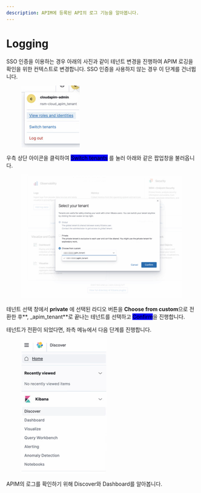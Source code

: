 ```yaml
---
description: APIM에 등록된 API의 로그 기능을 알아봅니다.
---
```


# Logging

SSO 인증을 이용하는 경우 아래의 사진과 같이 테넌트 변경을 진행하여 APIM 로깅을 확인을 위한 컨텍스트로 변경합니다. SSO 인증을 사용하지 않는 경우 이 단계를 건너뜁니다.

<figure><img src="../../.gitbook/assets/image (16).png" alt=""><figcaption></figcaption></figure>

우측 상단 아이콘을 클릭하여 <mark style="background-color:blue;">Switch tenants</mark> 를 눌러 아래와 같은 팝업창을 불러옵니다.

<figure><img src="../../.gitbook/assets/image (14).png" alt=""><figcaption></figcaption></figure>

테넌트 선택 창에서 **private** 에 선택된 라디오 버튼을 **Choose from custom**으로 전환한 후**, \_apim\_tenant**로 끝나는 테넌트를 선택하고 <mark style="background-color:blue;">Confirm</mark>을 진행합니다.

테넌트가 전환이 되었다면, 좌측 메뉴에서 다음 단계를 진행합니다.

<figure><img src="../../.gitbook/assets/image (17).png" alt=""><figcaption></figcaption></figure>

APIM의 로그를 확인하기 위해 Discover와 Dashboard를 알아봅니다.&#x20;
